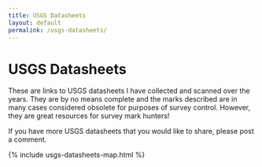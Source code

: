 ```yaml
---
title: USGS Datasheets
layout: default
permalink: /usgs-datasheets/
---
```


# USGS Datasheets

These are links to USGS datasheets I have collected and scanned over the years. They are by no means complete and the marks described are in many cases considered obsolete for purposes of survey control. However, they are great resources for survey mark hunters!

If you have more USGS datasheets that you would like to share, please post a comment.

{% include usgs-datasheets-map.html %} 
